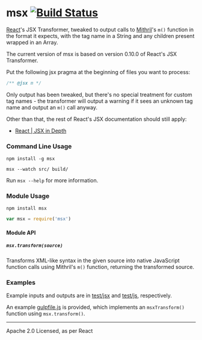 # msx [![Build Status](https://secure.travis-ci.org/insin/msx.svg?branch=master)](http://travis-ci.org/insin/msx)

[React](http://facebook.github.io/react/)'s JSX Transformer, tweaked to output
calls to [Mithril](http://lhorie.github.io/mithril/)'s `m()` function in the
format it expects, with the tag name in a String and any children present
wrapped in an Array.

The current version of msx is based on version 0.10.0 of React's JSX Transformer.

Put the following jsx pragma at the beginning of files you want to process:

```javascript
/** @jsx m */
```

Only output has been tweaked, but there's no special treatment for custom tag
names - the transformer will output a warning if it sees an unknown tag name
and output an `m()` call anyway.

Other than that, the rest of React's JSX documentation should still apply:

* [React | JSX in Depth](http://facebook.github.io/react/docs/jsx-in-depth.html)

### Command Line Usage

```
npm install -g msx
```

```
msx --watch src/ build/
```

Run `msx --help` for more information.

### Module Usage

```
npm install msx
```

```javascript
var msx = require('msx')
```

#### Module API

##### `msx.transform(source)`

Transforms XML-like syntax in the given source into native JavaScript function
calls using Mithril's `m()` function, returning the transformed source.

### Examples

Example inputs and outputs are in [test/jsx](https://github.com/insin/msx/tree/master/test/jsx)
and [test/js](https://github.com/insin/msx/tree/master/test/js), respectively.

An example [gulpfile.js](https://github.com/insin/msx/blob/master/gulpfile.js) is
provided, which implements an `msxTransform()` function using `msx.transform()`.

---

Apache 2.0 Licensed, as per React

